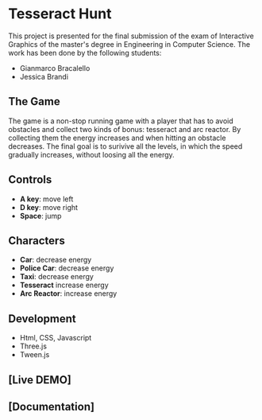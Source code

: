 # Tesseract Hunt
This project is presented for the final submission of the exam of Interactive Graphics of the master's degree in Engineering in Computer Science. The work has been done by the following students:

- Gianmarco Bracalello
- Jessica Brandi

## The Game
The game is a non-stop running game with a player that has to avoid obstacles and collect two kinds of bonus: tesseract and arc reactor. By collecting them the energy increases and when hitting an obstacle decreases. 
The final goal is to surivive all the levels, in which the speed gradually increases, without loosing all the energy.

## Controls
- **A key**: move left
- **D key**: move right
- **Space**: jump

## Characters
- **Car**: decrease energy
- **Police Car**: decrease energy
- **Taxi**: decrease energy
- **Tesseract** increase energy
- **Arc Reactor**: increase energy

## Development
- Html, CSS, Javascript
- Three.js
- Tween.js

## [Live DEMO]

## [Documentation]

